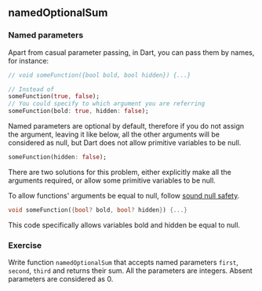 ## namedOptionalSum

### Named parameters

Apart from casual parameter passing, in Dart, you can pass them by names, for instance:

```dart
// void someFunction({bool bold, bool hidden}) {...}

// Instead of
someFunction(true, false);
// You could specify to which argument you are referring
someFunction(bold: true, hidden: false);
```

Named parameters are optional by default, therefore if you do not assign the argument, leaving it like below, all the other arguments will be considered as null, but Dart does not allow primitive variables to be null.

```dart
someFunction(hidden: false);
```

There are two solutions for this problem, either explicitly make all the arguments required, or allow some primitive variables to be null.

To allow functions' arguments be equal to null, follow [sound null safety](https://dart.dev/null-safety).

```dart
void someFunction({bool? bold, bool? hidden}) {...}
```

This code specifically allows variables bold and hidden be equal to null.

### Exercise

Write function `namedOptionalSum` that accepts named parameters `first`, `second`, `third` and returns their sum. All the parameters are integers. Absent parameters are considered as 0.
